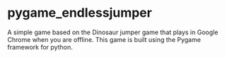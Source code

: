 # pygame_endlessjumper
A simple game based on the Dinosaur jumper game that plays in Google Chrome when you are offline. This game is built using the Pygame framework for python.
